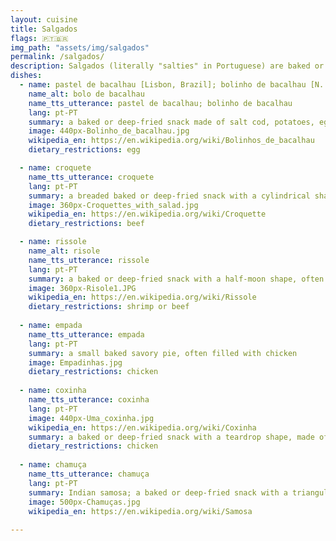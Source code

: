 ```yaml
---
layout: cuisine
title: Salgados
flags: 🇵🇹🇧🇷
img_path: "assets/img/salgados"
permalink: /salgados/
description: Salgados (literally "salties" in Portuguese) are baked or deep-fried savory snacks found in bars and cafés throughout Portugal and Brazil.
dishes:
  - name: pastel de bacalhau [Lisbon, Brazil]; bolinho de bacalhau [N. Portugal]
    name_alt: bolo de bacalhau
    name_tts_utterance: pastel de bacalhau; bolinho de bacalhau
    lang: pt-PT
    summary: a baked or deep-fried snack made of salt cod, potatoes, eggs, parsley, and onion
    image: 440px-Bolinho_de_bacalhau.jpg
    wikipedia_en: https://en.wikipedia.org/wiki/Bolinhos_de_bacalhau
    dietary_restrictions: egg

  - name: croquete
    name_tts_utterance: croquete
    lang: pt-PT
    summary: a breaded baked or deep-fried snack with a cylindrical shape, often made of minced beef
    image: 360px-Croquettes_with_salad.jpg
    wikipedia_en: https://en.wikipedia.org/wiki/Croquette
    dietary_restrictions: beef

  - name: rissole
    name_alt: risole
    name_tts_utterance: rissole
    lang: pt-PT
    summary: a baked or deep-fried snack with a half-moon shape, often filled with shrimp in Béchamel sauce
    image: 360px-Risole1.JPG
    wikipedia_en: https://en.wikipedia.org/wiki/Rissole
    dietary_restrictions: shrimp or beef
     
  - name: empada
    name_tts_utterance: empada
    lang: pt-PT
    summary: a small baked savory pie, often filled with chicken
    image: Empadinhas.jpg
    dietary_restrictions: chicken
     
  - name: coxinha
    name_tts_utterance: coxinha
    lang: pt-PT
    image: 440px-Uma_coxinha.jpg
    wikipedia_en: https://en.wikipedia.org/wiki/Coxinha
    summary: a baked or deep-fried snack with a teardrop shape, made of shredded chicken meat
    dietary_restrictions: chicken
      
  - name: chamuça
    name_tts_utterance: chamuça
    lang: pt-PT
    summary: Indian samosa; a baked or deep-fried snack with a triangular shape, often with chicken or vegetable filling
    image: 500px-Chamuças.jpg
    wikipedia_en: https://en.wikipedia.org/wiki/Samosa
    
---
```

